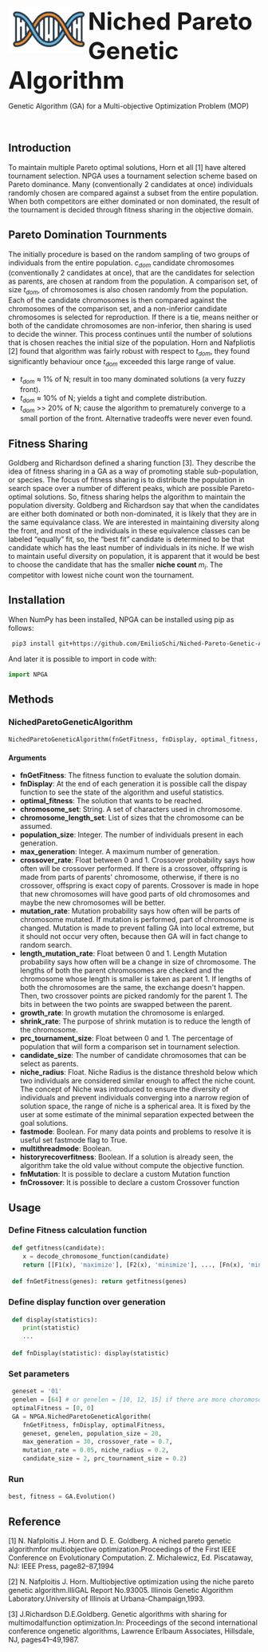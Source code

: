 <p><img align="left" height="92" src="img/logo.png">
<b><font size="20">Niched Pareto Genetic Algorithm</font></b></p>

Genetic Algorithm (GA) for a  Multi-objective Optimization Problem (MOP)
<br /><br /><br />
## Introduction
To maintain multiple Pareto optimal solutions, Horn et all [1] have altered tournament selection. NPGA uses a tournament selection scheme based on Pareto dominance. Many (conventionally 2 candidates at once) individuals randomly chosen are compared against a subset from the entire population. When both competitors are either dominated or non dominated, the result of the tournament is decided through fitness sharing in the objective domain.

## Pareto Domination Tournments
The initially procedure is based on the random sampling of two groups of individuals from the entire population. *c<sub>dom</sub>* candidate chromosomes (conventionally 2 candidates at once), that are the candidates for selection as parents, are chosen at random from the population. A comparison set, of size *t<sub>dom</sub>*, of chromosomes is also chosen randomly from the population. Each of the candidate chromosomes is then compared against the chromosomes of the comparison set, and a non-inferior candidate chromosomes is selected for reproduction. If there is a tie, means neither or both of the candidate chromosomes are non-inferior, then sharing is used to decide the winner. This process continues until the number of solutions that is chosen reaches the initial size of the population. Horn and Nafpliotis [2] found that algorithm was fairly robust with respect to  *t<sub>dom</sub>*, they found significantly behaviour once *t<sub>dom</sub>* exceeded this large range of value.
- *t<sub>dom</sub>* ≈ 1% of N; result in too many dominated solutions (a very fuzzy front).  
- *t<sub>dom</sub>* ≈ 10% of N; yields a tight and complete distribution.
- *t<sub>dom</sub>* >> 20% of N; cause the algorithm to prematurely converge to a small portion of the front. Alternative tradeoffs were never even found.

##  Fitness Sharing
Goldberg and Richardson defined a sharing function [3]. They describe the idea of fitness sharing in a GA as a way of promoting stable sub-population, or species. The focus of fitness sharing is to distribute the population in search space over a number of different peaks, which are possible Pareto-optimal solutions. So, fitness sharing helps the algorithm to maintain the population diversity. Goldberg and Richardson say that when the candidates are either both dominated or both non-dominated, it is likely that they are in the same equivalance class. We are interested in maintaining diversity along the front, and most of the individuals in these equivalence classes can be labeled “equally” fit, so, the “best fit” candidate is determined to be that candidate which has the least number of individuals in its niche. If we wish to maintain useful diversity on population, it is apparent that it would be best to choose the candidate that has the smaller **niche count** *m<sub>i</sub>*. The competitor with lowest niche count won the tournament.


## Installation
When NumPy has been installed, NPGA can be installed using pip as follows:
```bash
 pip3 install git+https://github.com/EmilioSchi/Niched-Pareto-Genetic-Algorithm-NPGA
```
And later it is possible to import in code with:
```python
import NPGA
```

## Methods

### NichedParetoGeneticAlgorithm
```python
NichedParetoGeneticAlgorithm(fnGetFitness, fnDisplay, optimal_fitness, chromosome_set, chromosome_length_set, population_size = 30, max_generation = 100, crossover_rate = 0.7, mutation_rate = 0.05, length_mutation_rate = 0, growth_rate = 0.5, shrink_rate = 0.5, prc_tournament_size = 0.1, candidate_size = 2, niche_radius = 1, fastmode = False, multithreadmode = False, fnMutation = None, fnCrossover = None, historyrecoverfitness = False)
```
#### Arguments
- **fnGetFitness**: The fitness function to evaluate the solution domain.
- **fnDisplay**: At the end of each generation it is possible call the dispay function to see the state of the algorithm and useful statistics.
- **optimal_fitness**: The solution that wants to be reached.
- **chromosome_set**: String. A set of characters used in chromosome.
- **chromosome_length_set**: List of sizes that the chromosome can be assumed.
- **population_size**: Integer. The number of individuals present in each generation.
- **max_generation**: Integer. A maximum number of generation.
- **crossover_rate**: Float between 0 and 1. Crossover probability says how often will be crossover performed. If there is a crossover, offspring is made from parts of parents' chromosome, otherwise, if there is no crossover, offspring is exact copy of parents. Crossover is made in hope that new chromosomes will have good parts of old chromosomes and maybe the new chromosomes will be better.
- **mutation_rate**: Mutation probability says how often will be parts of chromosome mutated. If mutation is performed, part of chromosome is changed. Mutation is made to prevent falling GA into local extreme, but it should not occur very often, because then GA will in fact change to random search.
- **length_mutation_rate**: Float between 0 and 1. Length Mutation probability says how often will be a change in size of chromosome. The lengths of both the parent chromosomes are checked and the chromosome whose length is smaller is taken as parent 1. If lengths of both the chromosomes are the same, the exchange doesn't happen. Then, two crossover points are picked randomly for the parent 1. The bits in between the two points are swapped between the parent.
- **growth_rate**: In growth mutation the chromosome is enlarged.
- **shrink_rate**: The purpose of shrink mutation is to reduce the length of the chromosome.
- **prc_tournament_size**: Float between 0 and 1. The percentage of population that will form a comparison set in tournament selection.
- **candidate_size**: The number of candidate chromosomes that can be select as parents.
- **niche_radius**: Float. Niche Radius is the distance threshold below which two individuals are considered similar enough to affect the niche count. The concept of Niche was introduced to ensure the diversity of individuals and prevent individuals converging into a narrow region of solution space, the range of niche is a spherical area. It is fixed by the user at some estimate of the minimal separation expected between the goal solutions.  
- **fastmode**: Boolean. For many data points and problems to resolve it is useful set fastmode flag to True.
- **multithreadmode**: Boolean.
- **historyrecoverfitness**: Boolean. If a solution is already seen, the algorithm take the old value without compute the objective function.
- **fnMutation**: It is possible to declare a custom Mutation function
- **fnCrossover**: It is possible to declare a custom Crossover function

## Usage

### Define Fitness calculation function
```python
 def getfitness(candidate):
 	x = decode_chromosome_function(candidate)
 	return [[F1(x), 'maximize'], [F2(x), 'minimize'], ..., [Fn(x), 'minimize']]

 def fnGetFitness(genes): return getfitness(genes)
```

### Define display function over generation

```python
 def display(statistics):
 	print(statistic)
 	...

 def fnDisplay(statistic): display(statistic)
```

### Set parameters
```python
 geneset = '01'
 genelen = [64] # or genelen = [10, 12, 15] if there are more choromosome lenght
 optimalFitness = [0, 0]
 GA = NPGA.NichedParetoGeneticAlgorithm(
 	fnGetFitness, fnDisplay, optimalFitness,
 	geneset, genelen, population_size = 20,
 	max_generation = 30, crossover_rate = 0.7,
 	mutation_rate = 0.05, niche_radius = 0.2,
 	candidate_size = 2, prc_tournament_size = 0.2)
```
### Run
```python
best, fitness = GA.Evolution()
```

## Reference

[1] N. Nafploitis J. Horn and D. E. Goldberg.  A niched pareto genetic algorithmfor multiobjective optimization.Proceedings of the First IEEE Conference on Evolutionary Computation. Z. Michalewicz, Ed. Piscataway, NJ: IEEE Press, page82–87,1994

[2] N. Nafploitis J. Horn.  Multiobjective optimization using the niche pareto genetic algorithm.IlliGAL Report No.93005. Illinois Genetic Algorithm Laboratory.University of Illinois at Urbana-Champaign,1993.

[3] J.Richardson D.E.Goldberg.   Genetic algorithms with sharing for multimodalfunction  optimization.In:  Proceedings  of  the  second  international  conference  ongenetic algorithms, Lawrence Erlbaum Associates, Hillsdale, NJ, pages41–49,1987.
